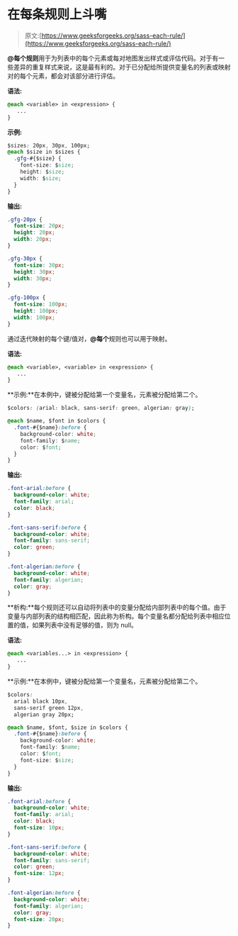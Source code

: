 # 在每条规则上斗嘴

> 原文:[https://www.geeksforgeeks.org/sass-each-rule/](https://www.geeksforgeeks.org/sass-each-rule/)

**@每个规则**用于为列表中的每个元素或每对地图发出样式或评估代码。对于有一些差异的重复样式来说，这是最有利的。对于已分配给所提供变量名的列表或映射对的每个元素，都会对该部分进行评估。

**语法:**

```css
@each <variable> in <expression> {
   ... 
}
```

**示例:**

```css
$sizes: 20px, 30px, 100px;
@each $size in $sizes {
  .gfg-#{$size} {
    font-size: $size;
    height: $size;
    width: $size;
  }
}
```

**输出:**

```css
.gfg-20px {
  font-size: 20px;
  height: 20px;
  width: 20px;
}

.gfg-30px {
  font-size: 30px;
  height: 30px;
  width: 30px;
}

.gfg-100px {
  font-size: 100px;
  height: 100px;
  width: 100px;
}

```

通过迭代映射的每个键/值对，**@每个**规则也可以用于映射。

**语法:**

```css
@each <variable>, <variable> in <expression> { 
   ... 
}
```

**示例:**在本例中，键被分配给第一个变量名，元素被分配给第二个。

```css
$colors: (arial: black, sans-serif: green, algerian: gray);

@each $name, $font in $colors {
  .font-#{$name}:before {
    background-color: white;
    font-family: $name;
    color: $font;
  }
}
```

**输出:**

```css
.font-arial:before {
  background-color: white;
  font-family: arial;
  color: black;
}

.font-sans-serif:before {
  background-color: white;
  font-family: sans-serif;
  color: green;
}

.font-algerian:before {
  background-color: white;
  font-family: algerian;
  color: gray;
}

```

**析构:**每个规则还可以自动将列表中的变量分配给内部列表中的每个值。由于变量与内部列表的结构相匹配，因此称为析构。每个变量名都分配给列表中相应位置的值，如果列表中没有足够的值，则为 null。

**语法:**

```css
@each <variables...> in <expression> {  
   ... 
}
```

**示例:**在本例中，键被分配给第一个变量名，元素被分配给第二个。

```css
$colors: 
  arial black 10px,
  sans-serif green 12px, 
  algerian gray 20px;

@each $name, $font, $size in $colors {
  .font-#{$name}:before {
    background-color: white;
    font-family: $name;
    color: $font;
    font-size: $size;
  }
}
```

**输出:**

```css
.font-arial:before {
  background-color: white;
  font-family: arial;
  color: black;
  font-size: 10px;
}

.font-sans-serif:before {
  background-color: white;
  font-family: sans-serif;
  color: green;
  font-size: 12px;
}

.font-algerian:before {
  background-color: white;
  font-family: algerian;
  color: gray;
  font-size: 20px;
}

```